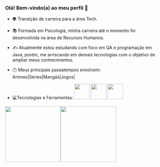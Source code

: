 ### Olá! Bem-vindo(a) ao meu perfil 👺

- 👽 Transição de carreira para a área Tech.
- 📚 Formada em Psicologia, minha carreira até o momento foi desenvolvida na área de Recursos Humanos.
- ✍️ Atualmente estou estudando com foco em QA e programação em Java, porém, me arriscando em demais tecnologias com o objetivo de ampliar meus conhecimentos.
- 🕐 Meus principais passatempos envolvem: Animes|Séries|Mangás|Jogos|


- 💻Tecnologias e Ferramentas:  <img src="https://cdn.jsdelivr.net/gh/devicons/devicon/icons/git/git-original-wordmark.svg" width="50" height="50"/> 
            <img src="https://cdn.jsdelivr.net/gh/devicons/devicon/icons/github/github-original-wordmark.svg" width="50" height="50"/> 
            <img src="https://cdn.jsdelivr.net/gh/devicons/devicon/icons/java/java-original-wordmark.svg" width="50" height="50"/> 
          

<div><a href="https://github.com/andrique"><img height="180em" src="https://github-readme-stats.vercel.app/api/top-langs/?username=andrique&layout=compact&langs_count=7&theme=dracula"/><img height="180em" src="https://github-readme-stats.vercel.app/api?username=andrique&show_icons=true&theme=dracula&include_all_commits=true&count_private=true"/></div>



